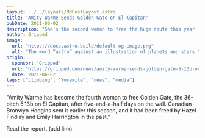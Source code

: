 ```yaml
---
layout: ../../layouts/MdPostLayout.astro
title: 'Amity Warme Sends Golden Gate on El Capitan'
pubDate: 2021-06-02
description: "She's the second woman to free the huge route this year..."
author: Gripped
image: 
  url: "https://docs.astro.build/default-og-image.png"
  alt: "The word “astro” against an illustration of planets and stars."
origin: 
  sponsor: 'Gripped'
  url: "https://gripped.com/news/amity-warme-sends-golden-gate-5-13b-on-el-capitan/"
  date: 2021-06-02
tags: ["climbing", "Yosemite", "news", "media"]
---
```

"Amity Warme has become the fourth woman to free Golden Gate, the 36-pitch 5.13b on El Capitan, after five-and-a-half days on the wall. Canadian Bronwyn Hodgins sent it earlier this season, and it had been freed by Hazel Findlay and Emily Harrington in the past."

Read the report. (add link)
